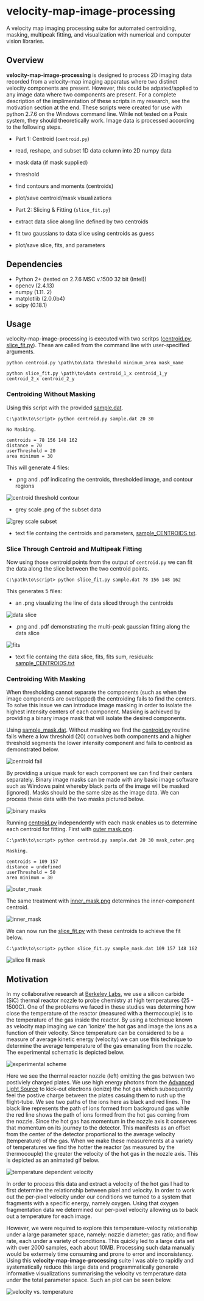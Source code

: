 # velocity-map-image-processing
A velocity map imaging processing suite for automated centroiding, masking, multipeak fitting, and visualization with numerical and computer vision libraries.

## Overview

**velocity-map-image-processing** is designed to process 2D imaging data recorded from a velocity-map imaging apparatus where two distinct velocity components are present. However, this could be adpated/applied to any image data where two components are present. For a complete description of the implimentation of these scripts in my research, see the motivation section at the end.
These scripts were created for use with python 2.7.6 on the Windows command line. While not tested on a Posix system, they should theoretically work. Image data is processed according to the following steps.

* Part 1: Centroid (`centroid.py`)
 * read, reshape, and subset 1D data column into 2D numpy data
 * mask data (if mask supplied)
 * threshold
 * find contours and moments (centroids)
 * plot/save centroid/mask visualizations
 
* Part 2: Slicing & Fitting (`slice_fit.py`)
 * extract data slice along line defined by two centroids
 * fit two gaussians to data slice using centroids as guess
 * plot/save slice, fits, and parameters

## Dependencies

* Python 2+ (tested on 2.7.6 MSC v.1500 32 bit (Intel))
 * opencv (2.4.13)
 * numpy (1.11. 2)
 * matplotlib (2.0.0b4)
 * scipy (0.18.1)
 
## Usage

velocity-map-image-processing is executed with two scritps ([centroid.py](centroid.py), [slice_fit.py](slice_fit.py)). These are called from the command line with user-specified arguments.

```
python centroid.py \path\to\data threshold minimum_area mask_name 

python slice_fit.py \path\to\data centroid_1_x centroid_1_y centroid_2_x centroid_2_y
```

### Centroiding Without Masking

Using this script with the provided [sample.dat](sample.dat).

```
C:\path\to\script> python centroid.py sample.dat 20 30 

No Masking.

centroids = 78 156 148 162
distance = 70
userThreshold = 20
area minimum = 30
```

This will generate 4 files:
* .png and .pdf indicating the centroids, thresholded image, and contour regions

![centroid threshold contour](./images/sample_CENTROIDS.png)

* grey scale .png of the subset data

![grey scale subset](./images/sample.png)

* text file containg the centroids and parameters, [sample_CENTROIDS.txt](sample_CENTROIDS.txt).

### Slice Through Centroid and Multipeak Fitting

Now using those centroid points from the output of `centroid.py` we can fit the data along the slice between the two centroid points.

```
C:\path\to\script> python slice_fit.py sample.dat 78 156 148 162
```
This generates 5 files:
* an .png visualizing the line of data sliced through the centroids

![data slice](./images/sample_LINE.png)

* .png and .pdf demonstrating the multi-peak gaussian fitting along the data slice

![fits](./images/sample_FITS.png)

* text file containg the data slice, fits, fits sum, residuals: [sample_CENTROIDS.txt](sample_FITS.txt)

### Centroiding With Masking

When thresholding cannot separate the components (such as when the image components are overlapped) the centroiding fails to find the centers. To solve this issue we can introduce image masking in order to isolate the highest intensity centers of each component. Masking is achieved by providing a binary image mask that will isolate the desired components.

Using [sample_mask.dat](sample_mask.dat). Without masking we find the [centroid.py](centroid.py) routine fails where a low threshold (20) convolves both components and a higher threshold segments the lower intensity component and fails to centroid as demonstrated below.

![centroid fail](./images/centroid_fail.png)

By providing a unique mask for each component we can find their centers separately. Binary image masks can be made with any basic image software such as Windows paint whereby black parts of the image will be masked (ignored). Masks should be the same size as the image data. We can process these data with the two masks pictured below.

![binary masks](./images/masks.png)

Running [centroid.py](centroid.py) independently with each mask enables us to determine each centroid for fitting. First with [outer mask.png](outer_mask.png).

```
C:\path\to\script> python centroid.py sample.dat 20 30 mask_outer.png

Masking.

centroids = 109 157
distance = undefined
userThreshold = 50
area minimum = 30
```
![outer_mask](./images/sample_mask_outer.png)

The same treatment with [inner_mask.png](inner_mask.png) determines the inner-component centroid.

![inner_mask](./images/sample_mask_inner.png)

We can now run the [slice_fit.py](slice_fit.py) with these centroids to achieve the fit below.
```
C:\path\to\script> python slice_fit.py sample_mask.dat 109 157 148 162
```

![slice fit mask](./images/sample_mask_FITS.png)

## Motivation

In my collaborative research at [Berkeley Labs](http://lbl.gov), we use a silicon carbide (SiC) thermal reactor nozzle to probe chemistry at high temperatures (25 - 1500C). One of the problems we faced in these studies was determing how close the temperature of the reactor (measured with a thermocouple) is to the temperature of the gas inside the reactor. By using a technique known as velocity map imaging we can 'ionize' the hot gas and image the ions as a function of their velocity. Since temperature can be considered to be a measure of average kinetic energy (velocity) we can use this technique to determine the average temperature of the gas emanating from the nozzle. The experimental schematic is depicted below.

![experimental scheme](./images/scheme.png)

Here we see the thermal reactor nozzle (left) emitting the gas between two postiviely charged plates. We use high energy photons from the [Advanced Light Source](http://als.gov) to kick-out electrons (ionize) the hot gas which subsequently feel the postive charge between the plates casuing them to rush up the flight-tube. We see two paths of the ions here as black and red lines. The black line represents the path of ions formed from background gas while the red line shows the path of ions formed from the hot gas coming from the nozzle. Since the hot gas has momentum in the nozzle axis it conserves that momentum on its journey to the detector. This manifests as an offset from the center of the detector proportional to the average velocity (temperature) of the gas. When we make these measurements at a variety of temperatures we find the hotter the reactor (as measured by the thermocouple) the greater the velocity of the hot gas in the nozzle axis. This is depicted as an animated gif below.

![temperature dependent velocity](./images/temp_dependent.gif)

In order to process this data and extract a velocity of the hot gas I had to first determine the relationship between pixel and velocity. In order to work out the per-pixel velocity under our conditions we turned to a system that fragments with a specific energy, namely oxygen. Using that oxygen fragmentation data we determined our per-pixel velocity allowing us to back out a temperature for each image.

However, we were required to explore this temperature-velocity relationship under a large parameter space, namely: nozzle diameter; gas ratio; and flow rate, each under a variety of conditions. This quickly led to a large data set with over 2000 samples, each about 10MB. Processing such data manually would be extermely time consuming and prone to error and inconsistency. Using this **velocity-map-image-processing** suite I was able to rapidly and systematically reduce this large data and programmatically generate informative visualizations summarising the velocity vs temperature data under the total parameter space. Such an plot can be seen below.

![velocity vs. temperature](./images/velocity_vs_temp.png)

